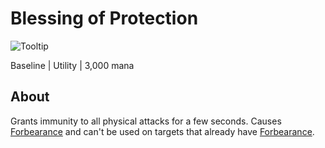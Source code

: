 # Blessing of Protection

![Tooltip]()

Baseline | Utility | 3,000 mana

## About

Grants immunity to all physical attacks for a few seconds. Causes [Forbearance](https://www.wowhead.com/spell=25771) and can't be used on targets that already have [Forbearance](https://www.wowhead.com/spell=25771).
